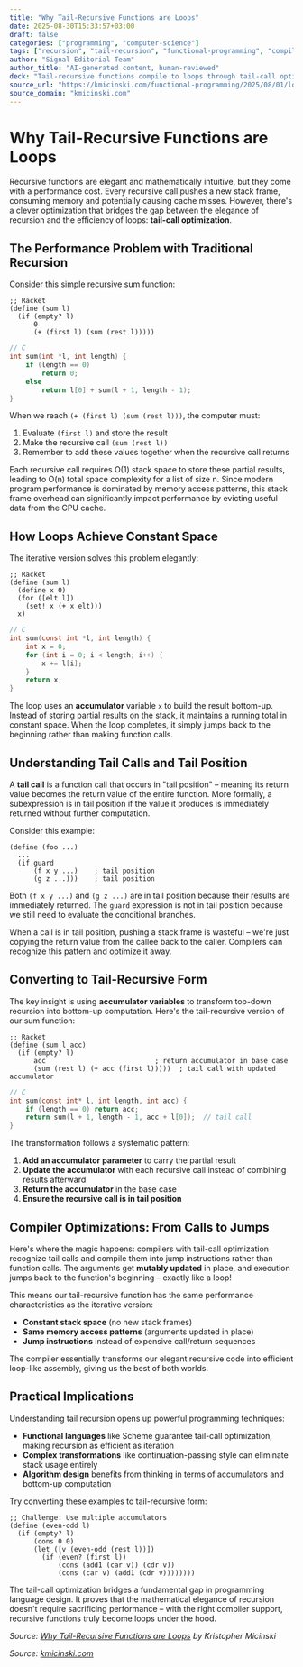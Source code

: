 ```yaml
---
title: "Why Tail-Recursive Functions are Loops"
date: 2025-08-30T15:33:57+03:00
draft: false
categories: ["programming", "computer-science"]
tags: ["recursion", "tail-recursion", "functional-programming", "compiler-optimization", "performance", "algorithms", "racket", "c-programming"]
author: "Signal Editorial Team"
author_title: "AI-generated content, human-reviewed"
deck: "Tail-recursive functions compile to loops through tail-call optimization, offering the elegance of recursion with loop performance."
source_url: "https://kmicinski.com/functional-programming/2025/08/01/loops/"
source_domain: "kmicinski.com"
---
```


# Why Tail-Recursive Functions are Loops

Recursive functions are elegant and mathematically intuitive, but they come with a performance cost. Every recursive call pushes a new stack frame, consuming memory and potentially causing cache misses. However, there's a clever optimization that bridges the gap between the elegance of recursion and the efficiency of loops: **tail-call optimization**.

## The Performance Problem with Traditional Recursion

Consider this simple recursive sum function:

```racket
;; Racket
(define (sum l)
  (if (empty? l)
      0
      (+ (first l) (sum (rest l)))))
```

```c
// C
int sum(int *l, int length) {
    if (length == 0)
        return 0;
    else
        return l[0] + sum(l + 1, length - 1);
}
```

When we reach `(+ (first l) (sum (rest l)))`, the computer must:
1. Evaluate `(first l)` and store the result
2. Make the recursive call `(sum (rest l))`
3. Remember to add these values together when the recursive call returns

Each recursive call requires O(1) stack space to store these partial results, leading to O(n) total space complexity for a list of size n. Since modern program performance is dominated by memory access patterns, this stack frame overhead can significantly impact performance by evicting useful data from the CPU cache.

## How Loops Achieve Constant Space

The iterative version solves this problem elegantly:

```racket
;; Racket
(define (sum l)
  (define x 0)
  (for ([elt l])
    (set! x (+ x elt)))
  x)
```

```c
// C
int sum(const int *l, int length) {
    int x = 0;
    for (int i = 0; i < length; i++) {
        x += l[i];
    }
    return x;
}
```

The loop uses an **accumulator** variable `x` to build the result bottom-up. Instead of storing partial results on the stack, it maintains a running total in constant space. When the loop completes, it simply jumps back to the beginning rather than making function calls.

## Understanding Tail Calls and Tail Position

A **tail call** is a function call that occurs in "tail position" – meaning its return value becomes the return value of the entire function. More formally, a subexpression is in tail position if the value it produces is immediately returned without further computation.

Consider this example:

```racket
(define (foo ...)
  ...
  (if guard
      (f x y ...)    ; tail position
      (g z ...)))    ; tail position
```

Both `(f x y ...)` and `(g z ...)` are in tail position because their results are immediately returned. The `guard` expression is not in tail position because we still need to evaluate the conditional branches.

When a call is in tail position, pushing a stack frame is wasteful – we're just copying the return value from the callee back to the caller. Compilers can recognize this pattern and optimize it away.

## Converting to Tail-Recursive Form

The key insight is using **accumulator variables** to transform top-down recursion into bottom-up computation. Here's the tail-recursive version of our sum function:

```racket
;; Racket
(define (sum l acc)
  (if (empty? l)
      acc                           ; return accumulator in base case
      (sum (rest l) (+ acc (first l)))))  ; tail call with updated accumulator
```

```c
// C
int sum(const int* l, int length, int acc) {
    if (length == 0) return acc;
    return sum(l + 1, length - 1, acc + l[0]);  // tail call
}
```

The transformation follows a systematic pattern:
1. **Add an accumulator parameter** to carry the partial result
2. **Update the accumulator** with each recursive call instead of combining results afterward  
3. **Return the accumulator** in the base case
4. **Ensure the recursive call is in tail position**

## Compiler Optimizations: From Calls to Jumps

Here's where the magic happens: compilers with tail-call optimization recognize tail calls and compile them into jump instructions rather than function calls. The arguments get **mutably updated** in place, and execution jumps back to the function's beginning – exactly like a loop!

This means our tail-recursive function has the same performance characteristics as the iterative version:
- **Constant stack space** (no new stack frames)
- **Same memory access patterns** (arguments updated in place)
- **Jump instructions** instead of expensive call/return sequences

The compiler essentially transforms our elegant recursive code into efficient loop-like assembly, giving us the best of both worlds.

## Practical Implications

Understanding tail recursion opens up powerful programming techniques:

- **Functional languages** like Scheme guarantee tail-call optimization, making recursion as efficient as iteration
- **Complex transformations** like continuation-passing style can eliminate stack usage entirely
- **Algorithm design** benefits from thinking in terms of accumulators and bottom-up computation

Try converting these examples to tail-recursive form:

```racket
;; Challenge: Use multiple accumulators
(define (even-odd l)
  (if (empty? l)
      (cons 0 0)
      (let ([v (even-odd (rest l))])
        (if (even? (first l))
            (cons (add1 (car v)) (cdr v))
            (cons (car v) (add1 (cdr v))))))))
```

The tail-call optimization bridges a fundamental gap in programming language design. It proves that the mathematical elegance of recursion doesn't require sacrificing performance – with the right compiler support, recursive functions truly become loops under the hood.

*Source: [Why Tail-Recursive Functions are Loops](https://kmicinski.com/blog/2025/08/01/why-tail-recursive-functions-are-loops/) by Kristopher Micinski*

*Source: [kmicinski.com](https://kmicinski.com/functional-programming/2025/08/01/loops/)*